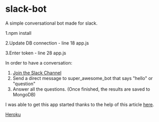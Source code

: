# slack-bot

A simple conversational bot made for slack.  

1.npm install

2.Update DB connection - line 18 app.js 

3.Enter token - line 28 app.js

In order to have a conversation: 

1. [Join the Slack Channel](https://chatbottest-global.slack.com/shared_invite/MTg1NDIyMzEzODYwLTE0OTUxNDM0NDAtODU0ZDM1MjIwMA)
2. Send a direct message to super_awesome_bot that says "hello" or "question"
3. Answer all the questions. (Once finished, the results are saved to MongoDB)

I was able to get this app started thanks to the help of this article [here](https://www.codementor.io/dominicscanlan/creating-a-slack-bot-using-node-js-vgwto3mu6).

[Heroku](https://polar-badlands-15048.herokuapp.com/)
